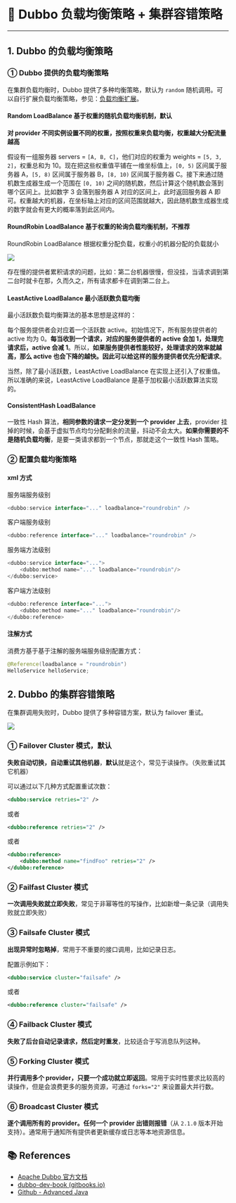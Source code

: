 # 💈 Dubbo 负载均衡策略 + 集群容错策略

---

## 1. Dubbo 的负载均衡策略

### ① Dubbo 提供的负载均衡策略

在集群负载均衡时，Dubbo 提供了多种均衡策略，默认为 `random` 随机调用。可以自行扩展负载均衡策略，参见：[负载均衡扩展](https://dubbo.gitbooks.io/dubbo-dev-book/content/impls/load-balance.html)。

#### Random LoadBalance 基于权重的随机负载均衡机制，默认

**对 provider 不同实例设置不同的权重，按照权重来负载均衡，权重越大分配流量越高**

假设有一组服务器 servers = `[A, B, C]`，他们对应的权重为 weights = `[5, 3, 2]`，权重总和为 10。现在把这些权重值平铺在一维坐标值上，`[0, 5)` 区间属于服务器 A，`[5, 8)` 区间属于服务器 B，`[8, 10)` 区间属于服务器 C。接下来通过随机数生成器生成一个范围在 `[0, 10)` 之间的随机数，然后计算这个随机数会落到哪个区间上。比如数字 3 会落到服务器 A 对应的区间上，此时返回服务器 A 即可。权重越大的机器，在坐标轴上对应的区间范围就越大，因此随机数生成器生成的数字就会有更大的概率落到此区间内。

#### RoundRobin LoadBalance 基于权重的轮询负载均衡机制，不推荐

RoundRobin LoadBalance 根据权重分配负载，权重小的机器分配的负载就小

![](https://gitee.com/veal98/images/raw/master/img/20201127120840.png)

存在慢的提供者累积请求的问题，比如：第二台机器很慢，但没挂，当请求调到第二台时就卡在那，久而久之，所有请求都卡在调到第二台上。

#### LeastActive LoadBalance 最小活跃数负载均衡

最小活跃数负载均衡算法的基本思想是这样的：

每个服务提供者会对应着一个活跃数 active。初始情况下，所有服务提供者的 active 均为 0。**每当收到一个请求，对应的服务提供者的 active 会加 1，处理完请求后，active 会减 1**。所以，**如果服务提供者性能较好，处理请求的效率就越高，那么 active 也会下降的越快。因此可以给这样的服务提供者优先分配请求**。

当然，除了最小活跃数，LeastActive LoadBalance 在实现上还引入了权重值。所以准确的来说，LeastActive  LoadBalance 是基于加权最小活跃数算法实现的。

#### ConsistentHash LoadBalance

一致性 Hash 算法，**相同参数的请求一定分发到一个 provider 上去**，provider 挂掉的时候，会基于虚拟节点均匀分配剩余的流量，抖动不会太大。**如果你需要的不是随机负载均衡**，是要一类请求都到一个节点，那就走这个一致性 Hash 策略。

### ② 配置负载均衡策略

#### xml 方式

服务端服务级别

```java
<dubbo:service interface="..." loadbalance="roundrobin" />
```

客户端服务级别

```java
<dubbo:reference interface="..." loadbalance="roundrobin" />
```

服务端方法级别

```java
<dubbo:service interface="...">
    <dubbo:method name="..." loadbalance="roundrobin"/>
</dubbo:service>
```

客户端方法级别

```java
<dubbo:reference interface="...">
    <dubbo:method name="..." loadbalance="roundrobin"/>
</dubbo:reference>
```

#### 注解方式

消费方基于基于注解的服务端服务级别配置方式：

```java
@Reference(loadbalance = "roundrobin")
HelloService helloService;
```

## 2. Dubbo 的集群容错策略

在集群调用失败时，Dubbo 提供了多种容错方案，默认为 failover 重试。

![](https://gitee.com/veal98/images/raw/master/img/20201205224850.png)

### ① Failover Cluster 模式，默认

**失败自动切换，自动重试其他机器**，**默认**就是这个，常见于读操作。（失败重试其它机器）

可以通过以下几种方式配置重试次数：

```xml
<dubbo:service retries="2" />
```

或者

```xml
<dubbo:reference retries="2" />
```

或者

```xml
<dubbo:reference>
    <dubbo:method name="findFoo" retries="2" />
</dubbo:reference>
```

### ② Failfast Cluster 模式

**一次调用失败就立即失败**，常见于非幂等性的写操作，比如新增一条记录（调用失败就立即失败）

### ③ Failsafe Cluster 模式

**出现异常时忽略掉**，常用于不重要的接口调用，比如记录日志。

配置示例如下：

```xml
<dubbo:service cluster="failsafe" />
```

或者

```xml
<dubbo:reference cluster="failsafe" />
```

### ④ Failback Cluster 模式

**失败了后台自动记录请求，然后定时重发**，比较适合于写消息队列这种。

### ⑤ Forking Cluster 模式

**并行调用多个 provider，只要一个成功就立即返回**。常用于实时性要求比较高的读操作，但是会浪费更多的服务资源，可通过 `forks="2"` 来设置最大并行数。

### ⑥ Broadcast Cluster 模式

**逐个调用所有的 provider。任何一个 provider 出错则报错**（从 `2.1.0` 版本开始支持）。通常用于通知所有提供者更新缓存或日志等本地资源信息。

## 📚 References

- [Apache Dubbo 官方文档](http://dubbo.apache.org/zh/docs/v2.7/user/preface/requirements/)
- [dubbo-dev-book (gitbooks.io)](https://dubbo.gitbooks.io/dubbo-dev-book/content/design.html)
- [Github - Advanced Java](https://doocs.gitee.io/advanced-java/#/./docs/distributed-system/dubbo-operating-principle)